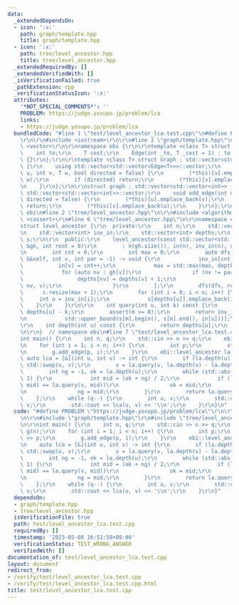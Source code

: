 ```yaml
---
data:
  _extendedDependsOn:
  - icon: ':x:'
    path: graph/template.hpp
    title: graph/template.hpp
  - icon: ':x:'
    path: tree/level_ancestor.hpp
    title: tree/level_ancestor.hpp
  _extendedRequiredBy: []
  _extendedVerifiedWith: []
  _isVerificationFailed: true
  _pathExtension: cpp
  _verificationStatusIcon: ':x:'
  attributes:
    '*NOT_SPECIAL_COMMENTS*': ''
    PROBLEM: https://judge.yosupo.jp/problem/lca
    links:
    - https://judge.yosupo.jp/problem/lca
  bundledCode: "#line 1 \"test/level_ancestor_lca.test.cpp\"\n#define PROBLEM \"https://judge.yosupo.jp/problem/lca\"\
    \r\n\r\n#include <iostream>\r\n\r\n#line 2 \"graph/template.hpp\"\n\r\n#include\
    \ <vector>\r\n\r\nnamespace ebi {\r\n\r\ntemplate <class T> struct Edge {\r\n\
    \    int to;\r\n    T cost;\r\n    Edge(int _to, T _cost = 1) : to(_to), cost(_cost)\
    \ {}\r\n};\r\n\r\ntemplate <class T> struct Graph : std::vector<std::vector<Edge<T>>>\
    \ {\r\n    using std::vector<std::vector<Edge<T>>>::vector;\r\n    void add_edge(int\
    \ u, int v, T w, bool directed = false) {\r\n        (*this)[u].emplace_back(v,\
    \ w);\r\n        if (directed) return;\r\n        (*this)[v].emplace_back(u, w);\r\
    \n    }\r\n};\r\n\r\nstruct graph : std::vector<std::vector<int>> {\r\n    using\
    \ std::vector<std::vector<int>>::vector;\r\n    void add_edge(int u, int v, bool\
    \ directed = false) {\r\n        (*this)[u].emplace_back(v);\r\n        if (directed)\
    \ return;\r\n        (*this)[v].emplace_back(u);\r\n    }\r\n};\r\n\r\n}  // namespace\
    \ ebi\n#line 2 \"tree/level_ancestor.hpp\"\n\r\n#include <algorithm>\r\n#include\
    \ <cassert>\r\n#line 6 \"tree/level_ancestor.hpp\"\n\r\nnamespace ebi {\r\n\r\n\
    struct level_ancestor {\r\n  private:\r\n    int n;\r\n    std::vector<int> in;\r\
    \n    std::vector<int> inv_in;\r\n    std::vector<int> depths;\r\n    std::vector<std::vector<int>>\
    \ s;\r\n\r\n  public:\r\n    level_ancestor(const std::vector<std::vector<int>>\
    \ &gh, int root = 0)\r\n        : n(gh.size()), in(n), inv_in(n), depths(n) {\r\
    \n        int cnt = 0;\r\n        int max = 0;\r\n        auto dfs = [&](auto\
    \ &&self, int v, int par = -1) -> void {\r\n            inv_in[cnt] = v;\r\n \
    \           in[v] = cnt++;\r\n            max = std::max(max, depths[v]);\r\n\
    \            for (auto nv : gh[v])\r\n                if (nv != par) {\r\n   \
    \                 depths[nv] = depths[v] + 1;\r\n                    self(self,\
    \ nv, v);\r\n                }\r\n        };\r\n        dfs(dfs, root);\r\n  \
    \      s.resize(max + 1);\r\n        for (int i = 0; i < n; i++) {\r\n       \
    \     int u = inv_in[i];\r\n            s[depths[u]].emplace_back(i);\r\n    \
    \    }\r\n    }\r\n\r\n    int query(int u, int k) const {\r\n        int m =\
    \ depths[u] - k;\r\n        assert(m >= 0);\r\n        return inv_in[*std::prev(\r\
    \n            std::upper_bound(s[m].begin(), s[m].end(), in[u]))];\r\n    }\r\n\
    \r\n    int depth(int u) const {\r\n        return depths[u];\r\n    }\r\n};\r\
    \n\r\n}  // namespace ebi\n#line 7 \"test/level_ancestor_lca.test.cpp\"\n\r\n\
    int main() {\r\n    int n, q;\r\n    std::cin >> n >> q;\r\n    ebi::graph g(n);\r\
    \n    for (int i = 1; i < n; i++) {\r\n        int p;\r\n        std::cin >> p;\r\
    \n        g.add_edge(p, i);\r\n    }\r\n    ebi::level_ancestor la(g);\r\n   \
    \ auto lca = [&](int u, int v) -> int {\r\n        if (la.depth(u) > la.depth(v))\
    \ std::swap(u, v);\r\n        v = la.query(v, la.depth(v) - la.depth(u));\r\n\
    \        int ng = -1, ok = la.depth(u);\r\n        while (std::abs(ok - ng) >\
    \ 1) {\r\n            int mid = (ok + ng) / 2;\r\n            if (la.query(u,\
    \ mid) == la.query(v, mid))\r\n                ok = mid;\r\n            else\r\
    \n                ng = mid;\r\n        }\r\n        return la.query(u, ok);\r\n\
    \    };\r\n    while (q--) {\r\n        int u, v;\r\n        std::cin >> u >>\
    \ v;\r\n        std::cout << lca(u, v) << '\\n';\r\n    }\r\n}\n"
  code: "#define PROBLEM \"https://judge.yosupo.jp/problem/lca\"\r\n\r\n#include <iostream>\r\
    \n\r\n#include \"graph/template.hpp\"\r\n#include \"tree/level_ancestor.hpp\"\r\
    \n\r\nint main() {\r\n    int n, q;\r\n    std::cin >> n >> q;\r\n    ebi::graph\
    \ g(n);\r\n    for (int i = 1; i < n; i++) {\r\n        int p;\r\n        std::cin\
    \ >> p;\r\n        g.add_edge(p, i);\r\n    }\r\n    ebi::level_ancestor la(g);\r\
    \n    auto lca = [&](int u, int v) -> int {\r\n        if (la.depth(u) > la.depth(v))\
    \ std::swap(u, v);\r\n        v = la.query(v, la.depth(v) - la.depth(u));\r\n\
    \        int ng = -1, ok = la.depth(u);\r\n        while (std::abs(ok - ng) >\
    \ 1) {\r\n            int mid = (ok + ng) / 2;\r\n            if (la.query(u,\
    \ mid) == la.query(v, mid))\r\n                ok = mid;\r\n            else\r\
    \n                ng = mid;\r\n        }\r\n        return la.query(u, ok);\r\n\
    \    };\r\n    while (q--) {\r\n        int u, v;\r\n        std::cin >> u >>\
    \ v;\r\n        std::cout << lca(u, v) << '\\n';\r\n    }\r\n}"
  dependsOn:
  - graph/template.hpp
  - tree/level_ancestor.hpp
  isVerificationFile: true
  path: test/level_ancestor_lca.test.cpp
  requiredBy: []
  timestamp: '2023-05-08 16:51:58+09:00'
  verificationStatus: TEST_WRONG_ANSWER
  verifiedWith: []
documentation_of: test/level_ancestor_lca.test.cpp
layout: document
redirect_from:
- /verify/test/level_ancestor_lca.test.cpp
- /verify/test/level_ancestor_lca.test.cpp.html
title: test/level_ancestor_lca.test.cpp
---
```

